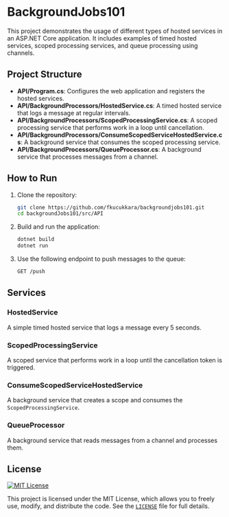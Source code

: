 # BackgroundJobs101

This project demonstrates the usage of different types of hosted services in an ASP.NET Core application. It includes examples of timed hosted services, scoped processing services, and queue processing using channels.

## Project Structure

- **API/Program.cs**: Configures the web application and registers the hosted services.
- **API/BackgroundProcessors/HostedService.cs**: A timed hosted service that logs a message at regular intervals.
- **API/BackgroundProcessors/ScopedProcessingService.cs**: A scoped processing service that performs work in a loop until cancellation.
- **API/BackgroundProcessors/ConsumeScopedServiceHostedService.cs**: A background service that consumes the scoped processing service.
- **API/BackgroundProcessors/QueueProcessor.cs**: A background service that processes messages from a channel.

## How to Run

1. Clone the repository:
    ```sh
    git clone https://github.com/fkucukkara/backgroundjobs101.git
    cd backgroundJobs101/src/API
    ```

2. Build and run the application:
    ```sh
    dotnet build
    dotnet run
    ```

3. Use the following endpoint to push messages to the queue:
    ```sh
    GET /push
    ```

## Services

### HostedService

A simple timed hosted service that logs a message every 5 seconds.

### ScopedProcessingService

A scoped service that performs work in a loop until the cancellation token is triggered.

### ConsumeScopedServiceHostedService

A background service that creates a scope and consumes the `ScopedProcessingService`.

### QueueProcessor

A background service that reads messages from a channel and processes them.

## License
[![MIT License](https://img.shields.io/badge/license-MIT-blue.svg)](LICENSE)

This project is licensed under the MIT License, which allows you to freely use, modify, and distribute the code. See the [`LICENSE`](LICENSE) file for full details.

